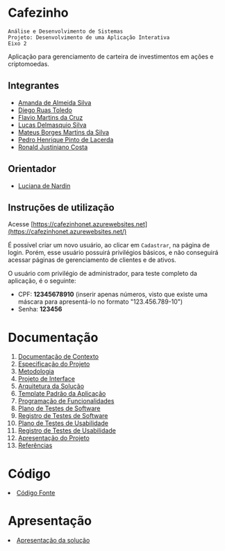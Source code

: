 # Cafezinho

`Análise e Desenvolvimento de Sistemas`  
`Projeto: Desenvolvimento de uma Aplicação Interativa`  
`Eixo 2`

Aplicação para gerenciamento de carteira de investimentos em ações e criptomoedas.

## Integrantes

* [Amanda de Almeida Silva](https://www.linkedin.com/in/amanda-de-almeida-36aa45253)
* [Diego Ruas Toledo](https://www.linkedin.com/in/diego-ruas-toledo-720b96238/)
* [Flavio Martins da Cruz](https://www.linkedin.com/in/flaviomartinscruz/)
* [Lucas Delmasquio Silva](https://www.linkedin.com/in/lucas-silva-8254611b3/)
* [Mateus Borges Martins da Silva](https://www.linkedin.com/in/mateus-mborges/)
* [Pedro Henrique Pinto de Lacerda](https://www.linkedin.com/in/pedro-henrique-pinto-de-lacerda-979ba21a8/)
* [Ronald Justiniano Costa](https://www.linkedin.com/in/ronald-justiniano/)

## Orientador

* [Luciana de Nardin](https://www.linkedin.com/in/luciana-de-nardin-3b175a209/)

## Instruções de utilização

Acesse [https://cafezinhonet.azurewebsites.net](https://cafezinhonet.azurewebsites.net/)  

É possível criar um novo usuário, ao clicar em `Cadastrar`, na página de login. Porém, esse usuário possuirá privilégios básicos, e não conseguirá acessar páginas de gerenciamento de clientes e de ativos.  

O usuário com privilégio de administrador, para teste completo da aplicação, é o seguinte:  
* CPF: **12345678910** (inserir apenas números, visto que existe uma máscara para apresentá-lo no formato "123.456.789-10")  
* Senha: **123456**

# Documentação

<ol>
<li><a href="docs/01-Documentação de Contexto.md"> Documentação de Contexto</a></li>
<li><a href="docs/02-Especificação do Projeto.md"> Especificação do Projeto</a></li>
<li><a href="docs/03-Metodologia.md"> Metodologia</a></li>
<li><a href="docs/04-Projeto de Interface.md"> Projeto de Interface</a></li>
<li><a href="docs/05-Arquitetura da Solução.md"> Arquitetura da Solução</a></li>
<li><a href="docs/06-Template Padrão da Aplicação.md"> Template Padrão da Aplicação</a></li>
<li><a href="docs/07-Programação de Funcionalidades.md"> Programação de Funcionalidades</a></li>
<li><a href="docs/08-Plano de Testes de Software.md"> Plano de Testes de Software</a></li>
<li><a href="docs/09-Registro de Testes de Software.md"> Registro de Testes de Software</a></li>
<li><a href="docs/10-Plano de Testes de Usabilidade.md"> Plano de Testes de Usabilidade</a></li>
<li><a href="docs/11-Registro de Testes de Usabilidade.md"> Registro de Testes de Usabilidade</a></li>
<li><a href="docs/12-Apresentação do Projeto.md"> Apresentação do Projeto</a></li>
<li><a href="docs/13-Referências.md"> Referências</a></li>
</ol>

# Código

<li><a href="src/README.md"> Código Fonte</a></li>

# Apresentação

<li><a href="presentation/README.md"> Apresentação da solução</a></li>
